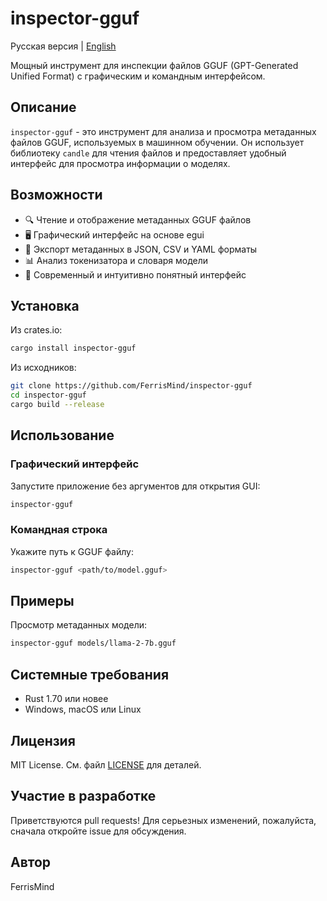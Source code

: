# inspector-gguf

Русская версия | [English](README.md)

Мощный инструмент для инспекции файлов GGUF (GPT-Generated Unified Format) с графическим и командным интерфейсом.

## Описание

`inspector-gguf` - это инструмент для анализа и просмотра метаданных файлов GGUF, используемых в машинном обучении. Он использует библиотеку `candle` для чтения файлов и предоставляет удобный интерфейс для просмотра информации о моделях.

## Возможности

- 🔍 Чтение и отображение метаданных GGUF файлов
- 🖥️ Графический интерфейс на основе egui
- 💾 Экспорт метаданных в JSON, CSV и YAML форматы
- 📊 Анализ токенизатора и словаря модели
- 🎨 Современный и интуитивно понятный интерфейс

## Установка

Из crates.io:

```bash
cargo install inspector-gguf
```

Из исходников:

```bash
git clone https://github.com/FerrisMind/inspector-gguf
cd inspector-gguf
cargo build --release
```

## Использование

### Графический интерфейс

Запустите приложение без аргументов для открытия GUI:

```bash
inspector-gguf
```

### Командная строка

Укажите путь к GGUF файлу:

```bash
inspector-gguf <path/to/model.gguf>
```

## Примеры

Просмотр метаданных модели:

```bash
inspector-gguf models/llama-2-7b.gguf
```

## Системные требования

- Rust 1.70 или новее
- Windows, macOS или Linux

## Лицензия

MIT License. См. файл [LICENSE](LICENSE) для деталей.

## Участие в разработке

Приветствуются pull requests! Для серьезных изменений, пожалуйста, сначала откройте issue для обсуждения.

## Автор

FerrisMind

